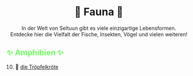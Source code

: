 <h1 style="color:rgb(255, 158, 94); text-align: center;">🌱 Fauna 🌱</h1>

<div style="text-align: center;">
In der Welt von Seltuun gibt es viele einzigartige Lebensformen.<br>
Entdecke hier die Vielfalt der Fische, Insekten, Vögel und vielen weiteren!
</div>

<h2 style="color: rgb(110, 255, 94);">✨ Amphibien ✨</h2>

10. 🐸 [die Tröpfelkröte](./troepfelkroete.md)